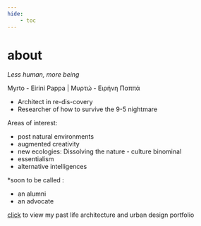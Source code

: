 ```yaml
---
hide:
    - toc
---
```

# about

*Less human, more being*  


Myrto - Eirini Pappa   |   Μυρτώ - Ειρήνη Παππά   
- Architect in re-dis-covery  
- Researcher of how to survive the 9-5 nightmare    


Areas of interest:  
- post natural environments  
- augmented creativity  
- new ecologies: Dissolving the nature - culture binominal  
- essentialism  
- alternative intelligences  

*soon to be called :  
- an alumni  
- an advocate

[click](https://issuu.com/myrtopappa9/docs/portfolio) to view my past life architecture and urban design portfolio

